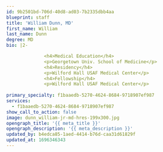 ```yaml
---
id: 9b2501bd-706d-40d8-ad03-7b2335dbb4aa
blueprint: staff
title: 'William Dunn, MD'
first_name: William
last_name: Dunn
degree: MD
bio: |2-

              <h4>Medical Education</h4>
              <p>Georgetown Univ. School of Medicine</p>
              <h4>Residency</h4>
              <p>Wilford Hall USAF Medical Center</p>
              <h4>Fellowship</h4>
              <p>Wilford Hall USAF Medical Center</p>
          
primary_specialty: f1baaedb-5270-4624-8684-9718907ef987
services:
  - f1baaedb-5270-4624-8684-9718907ef987
show_call_to_action: false
image: dunn_william-jr-md-hres-199x300.jpg
opengraph_title: '{{ meta_title }}'
opengraph_description: '{{ meta_description }}'
updated_by: b4edca85-1aed-4414-b76d-caa31d61829f
updated_at: 1696346343
---
```

